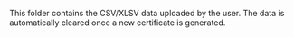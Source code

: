 This folder contains the CSV/XLSV data uploaded by the user. The data is automatically cleared once a new certificate is generated. 